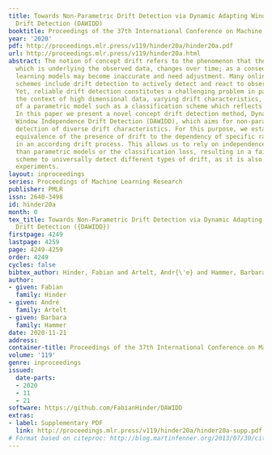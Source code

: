 ```yaml
---
title: Towards Non-Parametric Drift Detection via Dynamic Adapting Window Independence
  Drift Detection (DAWIDD)
booktitle: Proceedings of the 37th International Conference on Machine Learning
year: '2020'
pdf: http://proceedings.mlr.press/v119/hinder20a/hinder20a.pdf
url: http://proceedings.mlr.press/v119/hinder20a.html
abstract: The notion of concept drift refers to the phenomenon that the distribution,
  which is underlying the observed data, changes over time; as a consequence machine
  learning models may become inaccurate and need adjustment. Many online learning
  schemes include drift detection to actively detect and react to observed changes.
  Yet, reliable drift detection constitutes a challenging problem in particular in
  the context of high dimensional data, varying drift characteristics, and the absence
  of a parametric model such as a classification scheme which reflects the drift.
  In this paper we present a novel concept drift detection method, Dynamic Adapting
  Window Independence Drift Detection (DAWIDD), which aims for non-parametric drift
  detection of diverse drift characteristics. For this purpose, we establish a mathematical
  equivalence of the presence of drift to the dependency of specific random variables
  in an according drift process. This allows us to rely on independence tests rather
  than parametric models or the classification loss, resulting in a fairly robust
  scheme to universally detect different types of drift, as it is also confirmed in
  experiments.
layout: inproceedings
series: Proceedings of Machine Learning Research
publisher: PMLR
issn: 2640-3498
id: hinder20a
month: 0
tex_title: Towards Non-Parametric Drift Detection via Dynamic Adapting Window Independence
  Drift Detection ({DAWIDD})
firstpage: 4249
lastpage: 4259
page: 4249-4259
order: 4249
cycles: false
bibtex_author: Hinder, Fabian and Artelt, Andr{\'e} and Hammer, Barbara
author:
- given: Fabian
  family: Hinder
- given: André
  family: Artelt
- given: Barbara
  family: Hammer
date: 2020-11-21
address: 
container-title: Proceedings of the 37th International Conference on Machine Learning
volume: '119'
genre: inproceedings
issued:
  date-parts:
  - 2020
  - 11
  - 21
software: https://github.com/FabianHinder/DAWIDD
extras:
- label: Supplementary PDF
  link: http://proceedings.mlr.press/v119/hinder20a/hinder20a-supp.pdf
# Format based on citeproc: http://blog.martinfenner.org/2013/07/30/citeproc-yaml-for-bibliographies/
---
```

